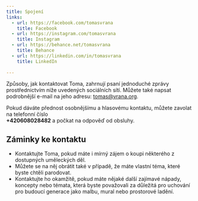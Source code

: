 ```yaml
---
title: Spojení
links:
  - url: https://facebook.com/tomasvrana
    title: Facebook
  - url: https://instagram.com/tomasvrana
    title: Instagram
  - url: https://behance.net/tomasvrana
    title: Behance
  - url: https://linkedin.com/in/tomasvrana
    title: LinkedIn
    
---
```

Způsoby, jak kontaktovat Toma, zahrnují psaní jednoduché zprávy prostřednictvím níže uvedených sociálních sítí. Můžete také napsat podrobnější e-mail na jeho adresu: tomas@vrana.org. 

Pokud dáváte přednost osobnějšímu a hlasovému kontaktu, můžete zavolat na telefonní číslo<br>
**+420608028482** a počkat na odpověď od obsluhy.

## Záminky ke kontaktu
- Kontaktujte Toma, pokud máte i mírný zájem o koupi některého z dostupných uměleckých děl.
- Můžete se na něj obrátit také v případě, že máte vlastní téma, které byste chtěli parodovat.
- Kontaktujte ho okamžitě, pokud máte nějaké další zajímavé nápady, koncepty nebo témata, která byste považovali za důležitá pro uchování pro budoucí generace jako malbu, mural nebo prostorové ladění.